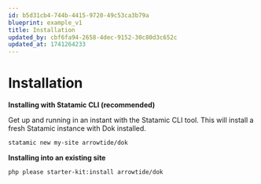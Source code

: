 ```yaml
---
id: b5d31cb4-744b-4415-9720-49c53ca3b79a
blueprint: example_v1
title: Installation
updated_by: cbf6fa94-2658-4dec-9152-30c80d3c652c
updated_at: 1741264233
---
```

# Installation

**Installing with Statamic CLI (recommended)**

Get up and running in an instant with the Statamic CLI tool. This will install a fresh Statamic instance with Dok installed. 

```bash
statamic new my-site arrowtide/dok
```

**Installing into an existing site**
```bash
php please starter-kit:install arrowtide/dok